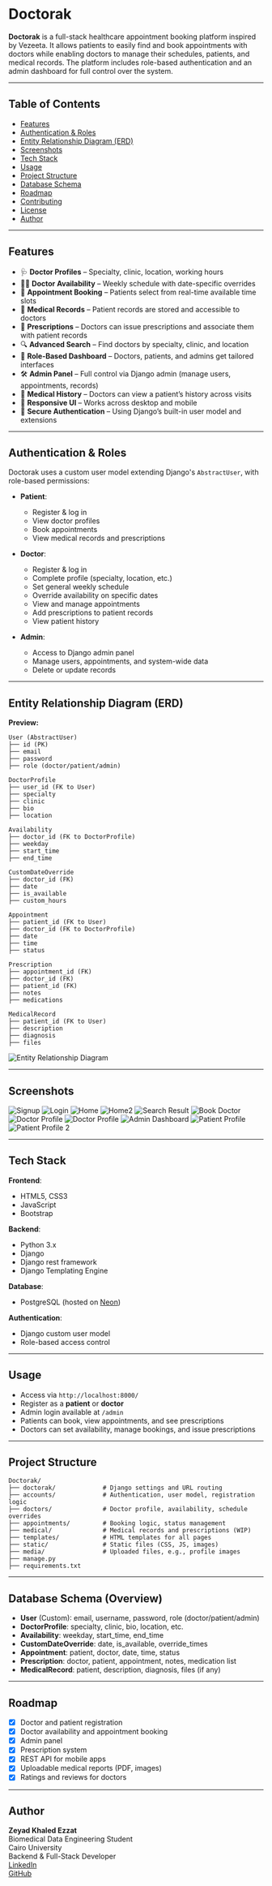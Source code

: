 # Doctorak

**Doctorak** is a full-stack healthcare appointment booking platform inspired by Vezeeta. It allows patients to easily find and book appointments with doctors while enabling doctors to manage their schedules, patients, and medical records. The platform includes role-based authentication and an admin dashboard for full control over the system.

---

## Table of Contents

- [Features](#features)  
- [Authentication & Roles](#authentication--roles)  
- [Entity Relationship Diagram (ERD)](#entity-relationship-diagram-erd)  
- [Screenshots](#screenshots)  
- [Tech Stack](#tech-stack)  
- [Usage](#usage)  
- [Project Structure](#project-structure)  
- [Database Schema](#database-schema)  
- [Roadmap](#roadmap)  
- [Contributing](#contributing)  
- [License](#license)  
- [Author](#author)  

---

## Features

- 🩺 **Doctor Profiles** – Specialty, clinic, location, working hours  
- 👨‍⚕️ **Doctor Availability** – Weekly schedule with date-specific overrides  
- 📅 **Appointment Booking** – Patients select from real-time available time slots  
- 📂 **Medical Records** – Patient records are stored and accessible to doctors  
- 💊 **Prescriptions** – Doctors can issue prescriptions and associate them with patient records  
- 🔍 **Advanced Search** – Find doctors by specialty, clinic, and location  
- 👤 **Role-Based Dashboard** – Doctors, patients, and admins get tailored interfaces  
- 🛠 **Admin Panel** – Full control via Django admin (manage users, appointments, records)  
- 🧾 **Medical History** – Doctors can view a patient’s history across visits  
- 📱 **Responsive UI** – Works across desktop and mobile  
- 🔐 **Secure Authentication** – Using Django’s built-in user model and extensions  

---

## Authentication & Roles

Doctorak uses a custom user model extending Django's `AbstractUser`, with role-based permissions:

- **Patient**:  
  - Register & log in  
  - View doctor profiles  
  - Book appointments  
  - View medical records and prescriptions  

- **Doctor**:  
  - Register & log in  
  - Complete profile (specialty, location, etc.)  
  - Set general weekly schedule  
  - Override availability on specific dates  
  - View and manage appointments  
  - Add prescriptions to patient records  
  - View patient history  

- **Admin**:  
  - Access to Django admin panel  
  - Manage users, appointments, and system-wide data  
  - Delete or update records  

---

## Entity Relationship Diagram (ERD)


**Preview:**

```text
User (AbstractUser)
├── id (PK)
├── email
├── password
├── role (doctor/patient/admin)

DoctorProfile
├── user_id (FK to User)
├── specialty
├── clinic
├── bio
├── location

Availability
├── doctor_id (FK to DoctorProfile)
├── weekday
├── start_time
├── end_time

CustomDateOverride
├── doctor_id (FK)
├── date
├── is_available
├── custom_hours

Appointment
├── patient_id (FK to User)
├── doctor_id (FK to DoctorProfile)
├── date
├── time
├── status

Prescription
├── appointment_id (FK)
├── doctor_id (FK)
├── patient_id (FK)
├── notes
├── medications

MedicalRecord
├── patient_id (FK to User)
├── description
├── diagnosis
├── files
```



![Entity Relationship Diagram](./erd.jpg)


---

## Screenshots


![Signup](screenshots/signup.png)
![Login](screenshots/login.png)
![Home](screenshots/home.png)
![Home2](screenshots/home2.png)
![Search Result](screenshots/searchresult.png)
![Book Doctor](screenshots/bookdoctor.png)
![Doctor Profile](screenshots/doctor_profile.png)
![Doctor Profile](screenshots/doctor_profile2.png)
![Admin Dashboard](screenshots/admin_dashboard.png)
![Patient Profile](screenshots/patient1.png)
![Patient Profile 2](screenshots/patient2.png)



---

## Tech Stack

**Frontend**:  
- HTML5, CSS3  
- JavaScript  
- Bootstrap

**Backend**:  
- Python 3.x  
- Django  
- Django rest framework
- Django Templating Engine  

**Database**:  
- PostgreSQL (hosted on [Neon](https://neon.tech))  

**Authentication**:  
- Django custom user model  
- Role-based access control  

---

## Usage

- Access via `http://localhost:8000/`  
- Register as a **patient** or **doctor**  
- Admin login available at `/admin`  
- Patients can book, view appointments, and see prescriptions  
- Doctors can set availability, manage bookings, and issue prescriptions  

---

## Project Structure

```
Doctorak/
├── doctorak/             # Django settings and URL routing
├── accounts/             # Authentication, user model, registration logic
├── doctors/              # Doctor profile, availability, schedule overrides
├── appointments/         # Booking logic, status management
├── medical/              # Medical records and prescriptions (WIP)
├── templates/            # HTML templates for all pages
├── static/               # Static files (CSS, JS, images)
├── media/                # Uploaded files, e.g., profile images
├── manage.py
├── requirements.txt
```

---

## Database Schema (Overview)

- **User** (Custom): email, username, password, role (doctor/patient/admin)  
- **DoctorProfile**: specialty, clinic, bio, location, etc.  
- **Availability**: weekday, start_time, end_time  
- **CustomDateOverride**: date, is_available, override_times  
- **Appointment**: patient, doctor, date, time, status  
- **Prescription**: doctor, patient, appointment, notes, medication list  
- **MedicalRecord**: patient, description, diagnosis, files (if any)

---

## Roadmap

- [x] Doctor and patient registration  
- [x] Doctor availability and appointment booking  
- [x] Admin panel  
- [x] Prescription system  
- [x] REST API for mobile apps  
- [x] Uploadable medical reports (PDF, images)  
- [x] Ratings and reviews for doctors  

---

## Author

**Zeyad Khaled Ezzat**  
Biomedical Data Engineering Student  
Cairo University  
Backend & Full-Stack Developer  
[LinkedIn](https://www.linkedin.com/in/zeyadkkhaled/)  
[GitHub](https://github.com/zeyadkkhaled)
